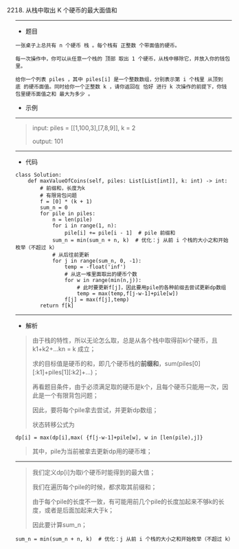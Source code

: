 2218. 从栈中取出 K 个硬币的最大面值和
----------
 - 题目
>
>
    一张桌子上总共有 n 个硬币 栈 。每个栈有 正整数 个带面值的硬币。

    每一次操作中，你可以从任意一个栈的 顶部 取出 1 个硬币，从栈中移除它，并放入你的钱包里。

    给你一个列表 piles ，其中 piles[i] 是一个整数数组，分别表示第 i 个栈里 从顶到底 的硬币面值。同时给你一个正整数 k ，请你返回在 恰好 进行 k 次操作的前提下，你钱包里硬币面值之和 最大为多少 。
 - 示例
 ----------
> input: piles = [[1,100,3],[7,8,9]], k = 2
> 
> 
> output: 101
>
 ----------
 - 代码
 >
>
    class Solution:
        def maxValueOfCoins(self, piles: List[List[int]], k: int) -> int:
            # 前缀和，长度为k
            # 有限背包问题
            f = [0] * (k + 1)
            sum_n = 0
            for pile in piles:
                n = len(pile)
                for i in range(1, n):
                    pile[i] += pile[i - 1]  # pile 前缀和
                sum_n = min(sum_n + n, k)  # 优化：j 从前 i 个栈的大小之和开始枚举（不超过 k）
                # 从后往前更新
                for j in range(sum_n, 0, -1):
                    temp = -float('inf')
                    # 从这一堆里面取出的硬币个数
                    for w in range(min(n,j)):
                        # 此时要更新f[j]，因此要用pile的各种前缀去尝试更新dp数组
                        temp = max(temp,f[j-w-1]+pile[w])
                    f[j] = max(f[j],temp)
            return f[k]
  ----------
 - 解析
 >
> 由于栈的特性，所以无论怎么取，总是从各个栈中取得前ki个硬币，且k1+k2+...kn = k 成立；
> 
> 求的目标值是硬币的和，即几个硬币栈的**前缀和**，sum(piles[0][:k1]+piles[1][:k2]+...)；
> 
> 再看题目条件，由于必须满足取的硬币是k个，且每个硬币只能用一次，因此是一个有限背包问题；
> 
> 因此，要将每个pile拿去尝试，并更新dp数组；
> 
> 状态转移公式为
> 
    dp[i] = max(dp[i],max( {f[j-w-1]+pile[w], w in [len(pile),j]}
>
> 其中，pile为当前被拿去更新dp用的硬币堆；
> 
  ----------
> 我们定义dp[i]为取i个硬币时能得到的最大值；
> 
> 我们在遍历每个pile的时候，都求取其前缀和；
> 
> 由于每个pile的长度不一致，有可能用前几个pile的长度加起来不够k的长度，或者是后面加起来大于k；
> 
> 因此要计算sum_n；
> 
    sum_n = min(sum_n + n, k)  # 优化：j 从前 i 个栈的大小之和开始枚举（不超过 k）
>
> 
    
